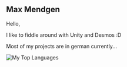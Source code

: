 Max Mendgen
---

Hello, 

I like to fiddle around with Unity and Desmos :D

Most of my projects are in german currently...


![My Top Languages](https://github-readme-stats.vercel.app/api/top-langs/?username=MaxMendgen&theme=dark&show_icons=true&hide_border=true&layout=compact) 

<!--
**MaxMendgen/MaxMendgen** is a ✨ _special_ ✨ repository because its `README.md` (this file) appears on your GitHub profile.

Here are some ideas to get you started:

- 🔭 I’m currently working on ...
- 🌱 I’m currently learning ...
- 👯 I’m looking to collaborate on ...
- 🤔 I’m looking for help with ...
- 💬 Ask me about ...
- 📫 How to reach me: ...
- 😄 Pronouns: ...
- ⚡ Fun fact: ...
-->

